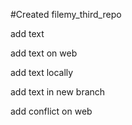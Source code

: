 ﻿#Created filemy_third_repo

add text

add text on web

add text locally

add text in new branch

add conflict on web
